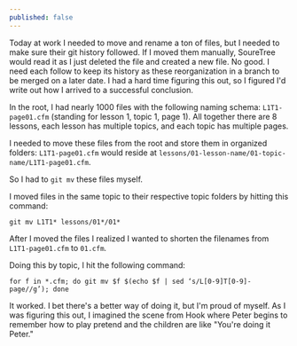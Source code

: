 ```yaml
---
published: false
---
```


Today at work I needed to move and rename a ton of files, but I needed to make sure their git history followed. If I moved them manually, SoureTree would read it as I just deleted the file and created a new file. No good. I need each follow to keep its history as these reorganization in a branch to be merged on a later date. I had a hard time figuring this out, so I figured I'd write out how I arrived to a successful conclusion.

In the root, I had nearly 1000 files with the following naming schema: `L1T1-page01.cfm` (standing for lesson 1, topic 1, page 1). All together there are 8 lessons, each lesson has multiple topics, and each topic has multiple pages.

I needed to move these files from the root and store them in organized folders:  `L1T1-page01.cfm` would reside at `lessons/01-lesson-name/01-topic-name/L1T1-page01.cfm`.

So I had to `git mv` these files myself.

I moved files in the same topic to their respective topic folders by hitting this command:

	git mv L1T1* lessons/01*/01*

After I moved the files I realized I wanted to shorten the filenames from `L1T1-page01.cfm` to `01.cfm`.

Doing this by topic, I hit the following command:

	for f in *.cfm; do git mv $f $(echo $f | sed ‘s/L[0-9]T[0-9]-page//g’); done

It worked. I bet there's a better way of doing it, but I'm proud of myself. As I was figuring this out, I imagined the scene from Hook where Peter begins to remember how to play pretend and the children are like "You're doing it Peter."